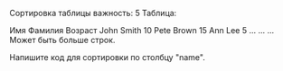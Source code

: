 Сортировка таблицы
важность: 5
Таблица:

Имя	Фамилия	Возраст
John	Smith	10
Pete	Brown	15
Ann	Lee	5
...	...	...
Может быть больше строк.

Напишите код для сортировки по столбцу "name".